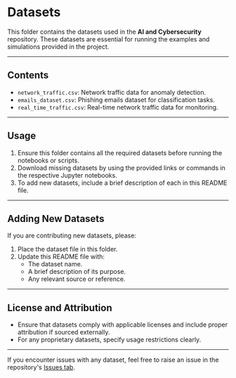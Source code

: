 

# Datasets

This folder contains the datasets used in the **AI and Cybersecurity** repository. These datasets are essential for running the examples and simulations provided in the project.

---

## Contents

- `network_traffic.csv`:  Network traffic data for anomaly detection.
- `emails_dataset.csv`:  Phishing emails dataset for classification tasks.
- `real_time_traffic.csv`:  Real-time network traffic data for monitoring.

---

## Usage

1. Ensure this folder contains all the required datasets before running the notebooks or scripts.
2. Download missing datasets by using the provided links or commands in the respective Jupyter notebooks.
3. To add new datasets, include a brief description of each in this README file.

---

## Adding New Datasets

If you are contributing new datasets, please:

1. Place the dataset file in this folder.
2. Update this README file with:
   - The dataset name.
   - A brief description of its purpose.
   - Any relevant source or reference.

---

## License and Attribution

- Ensure that datasets comply with applicable licenses and include proper attribution if sourced externally.
- For any proprietary datasets, specify usage restrictions clearly.

---

If you encounter issues with any dataset, feel free to raise an issue in the repository's [Issues tab](https://github.com/ShaikhaTheGreen/AI_n_Cybersecurity/issues).


